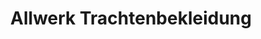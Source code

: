 ---
title: "Allwerk Trachtenbekleidung"
url: /gmunden/allwerk-trachtenbekleidung/
shop: Kleidung
---